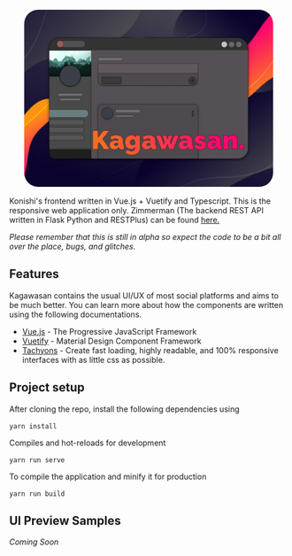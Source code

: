 <p align="center">
  <img src="./banner.png" 
    width="450"
    style="border-radius: 25px;"
  >
</p>

Konishi's frontend written in Vue.js + Vuetify and Typescript. This is the responsive web application only. Zimmerman (The backend REST API written in Flask Python and RESTPlus) can be found [here.](https://github.com/konishi-project/zimmerman/) 

*Please remember that this is still in alpha so expect the code to be a bit all over the place, bugs, and glitches.*

## Features
Kagawasan contains the usual UI/UX of most social platforms and aims to be much better.
You can learn more about how the components are written using the following documentations.

* [Vue.js](https://vuejs.org/) - The Progressive
JavaScript Framework
* [Vuetify](https://vuetifyjs.com/en/) - Material Design
Component Framework
* [Tachyons](https://tachyons.io/) - Create fast loading, highly readable, and 100% responsive interfaces with as little css as possible.

## Project setup
After cloning the repo, install the following dependencies using
```
yarn install
```

Compiles and hot-reloads for development
```
yarn run serve
```

To compile the application and minify it for production
```
yarn run build
```

## UI Preview Samples

_Coming Soon_
